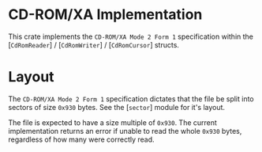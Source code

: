 # CD-ROM/XA Implementation

This crate implements the `CD-ROM/XA Mode 2 Form 1` specification
within the [`CdRomReader`] / [`CdRomWriter`] / [`CdRomCursor`] structs.

# Layout
The `CD-ROM/XA Mode 2 Form 1` specification dictates that the
file be split into sectors of size `0x930` bytes. See the [`sector`]
module for it's layout.

The file is expected to have a size multiple of `0x930`. The current
implementation returns an error if unable to read the whole `0x930`
bytes, regardless of how many were correctly read.
